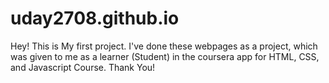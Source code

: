 # uday2708.github.io
Hey!
This is My first project. 
I've done these webpages as a project, which was given to me as a learner (Student) in the coursera app for HTML, CSS, and Javascript Course.
Thank You!
